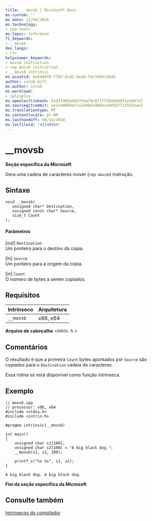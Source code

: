 ```yaml
---
title: __movsb | Microsoft Docs
ms.custom: ''
ms.date: 11/04/2016
ms.technology:
- cpp-tools
ms.topic: reference
f1_keywords:
- __movsb
dev_langs:
- C++
helpviewer_keywords:
- movsb instruction
- rep movsb instruction
- __movsb intrinsic
ms.assetid: ba5469f6-f797-4cd2-bee8-74c7666c26d4
author: corob-msft
ms.author: corob
ms.workload:
- cplusplus
ms.openlocfilehash: 61d37405a9853fda79c8717f16abbd931ed947e7
ms.sourcegitcommit: a41c4d096afca1e9b619bbbce045b77135d32ae2
ms.translationtype: MT
ms.contentlocale: pt-BR
ms.lasthandoff: 08/14/2018
ms.locfileid: "42540944"
---
```

# <a name="movsb"></a>__movsb
**Seção específica da Microsoft**  
  
 Gera uma cadeia de caracteres mover (`rep movsb`) instrução.  
  
## <a name="syntax"></a>Sintaxe  
  
```  
void __movsb(   
   unsigned char* Destination,   
   unsigned const char* Source,   
   size_t Count   
);  
```  
  
#### <a name="parameters"></a>Parâmetros  
 [out] `Destination`  
 Um ponteiro para o destino da cópia.  
  
 [in] `Source`  
 Um ponteiro para a origem da cópia.  
  
 [in] `Count`  
 O número de bytes a serem copiados.  
  
## <a name="requirements"></a>Requisitos  
  
|Intrínseco|Arquitetura|  
|---------------|------------------|  
|`__movsb`|x86, x64|  
  
 **Arquivo de cabeçalho** \<intrin. h >  
  
## <a name="remarks"></a>Comentários  
 O resultado é que a primeira `Count` bytes apontados por `Source` são copiados para o `Destination` cadeia de caracteres.  
  
 Essa rotina só está disponível como função intrínseca.  
  
## <a name="example"></a>Exemplo  
  
```  
// movsb.cpp  
// processor: x86, x64  
#include <stdio.h>  
#include <intrin.h>  
  
#pragma intrinsic(__movsb)  
  
int main()  
{  
    unsigned char s1[100];  
    unsigned char s2[100] = "A big black dog.";  
    __movsb(s1, s2, 100);  
  
    printf_s("%s %s", s1, s2);  
}  
```  
  
```Output  
A big black dog. A big black dog.  
```  
  
**Fim da seção específica da Microsoft**  
  
## <a name="see-also"></a>Consulte também  
 [Intrínsecos do compilador](../intrinsics/compiler-intrinsics.md)